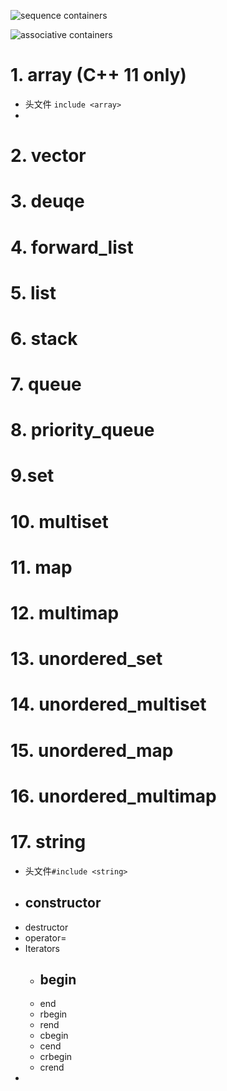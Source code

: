 ![sequence containers](/Users/SeymourLee/Documents/projects/learning-notes/notes/images/cpp_stl_sequence_containers.png)



![associative containers](/Users/SeymourLee/Documents/projects/learning-notes/notes/images/cpp_stl_associative_containers.png)



# 1. array (C++ 11 only)

* 头文件 `include <array>`
* 

# 2. vector





# 3. deuqe





# 4. forward_list





# 5. list







# 6. stack





# 7. queue





# 8. priority_queue





# 9.set





# 10. multiset







# 11. map 





# 12. multimap





# 13. unordered_set





# 14. unordered_multiset





# 15. unordered_map





# 16. unordered_multimap





# 17. string

* 头文件`#include <string>`

- constructor
  - 
- destructor
- operator=
- Iterators
  - begin
    - 
  - end
  - rbegin
  - rend
  - cbegin
  - cend
  - crbegin
  - crend
- 



















